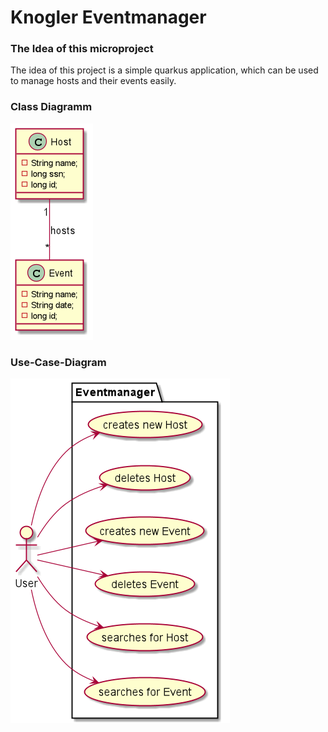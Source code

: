# Knogler Eventmanager

### The Idea of this microproject

The idea of this project is a simple quarkus application, which can be used to manage hosts and their events easily.

### Class Diagramm

![image](asciidoc/images/cld.png)

### Use-Case-Diagram

![image](asciidoc/images/ucd.png)